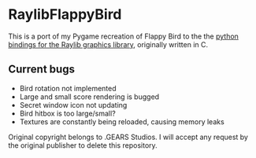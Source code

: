 # RaylibFlappyBird

This is a port of my Pygame recreation of Flappy Bird to the the [python bindings for the Raylib graphics library,](https://github.com/electronstudio/raylib-python-cffi) originally written in C.

## Current bugs

- Bird rotation not implemented
- Large and small score rendering is bugged
- Secret window icon not updating
- Bird hitbox is too large/small?
- Textures are constantly being reloaded, causing memory leaks

Original copyright belongs to .GEARS Studios. I will accept any request by the original publisher to delete this repository.
